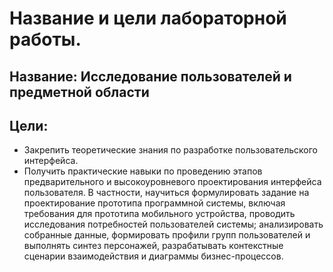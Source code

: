 # Название и цели лабораторной работы.
## Название: Исследование пользователей и предметной области
## Цели:
- Закрепить теоретические знания по разработке пользовательского интерфейса.
- Получить практические навыки по проведению этапов предварительного и высокоуровневого проектирования интерфейса пользователя. В частности, научиться формулировать задание на проектирование прототипа программной системы, включая требования для прототипа мобильного устройства, проводить исследования потребностей пользователей системы; анализировать собранные данные, формировать профили групп пользователей и выполнять синтез персонажей, разрабатывать контекстные сценарии взаимодействия и диаграммы бизнес-процессов.
